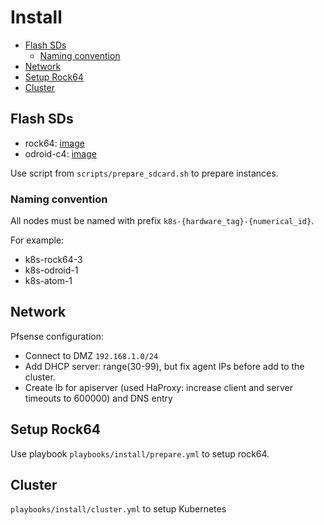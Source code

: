 # Install <!-- omit in toc -->

- [Flash SDs](#flash-sds)
  - [Naming convention](#naming-convention)
- [Network](#network)
- [Setup Rock64](#setup-rock64)
- [Cluster](#cluster)

## Flash SDs

- rock64: [image](https://www.armbian.com/rock64/)
- odroid-c4: [image](https://www.armbian.com/odroid-c4/)

Use script from `scripts/prepare_sdcard.sh` to prepare instances.

### Naming convention

All nodes must be named with prefix `k8s-{hardware_tag}-{numerical_id}`.

For example:

- k8s-rock64-3
- k8s-odroid-1
- k8s-atom-1

## Network

Pfsense configuration:

- Connect to DMZ `192.168.1.0/24`
- Add DHCP server: range(30-99), but fix agent IPs before add to the cluster.
- Create lb for apiserver (used HaProxy: increase client and server timeouts to 600000) and DNS entry

## Setup Rock64

Use playbook `playbooks/install/prepare.yml` to setup rock64.

## Cluster

`playbooks/install/cluster.yml` to setup Kubernetes

